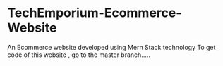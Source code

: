 # TechEmporium-Ecommerce-Website
An Ecommerce website developed using Mern Stack technology
To get code of this website , go to the master branch.....
